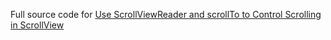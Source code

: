 Full source code for [Use ScrollViewReader and scrollTo to Control Scrolling in ScrollView
](https://swiftcodeshow.com/2021/04/26/scrollviewreader-scrollto.html)
